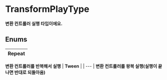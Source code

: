 # **TransformPlayType**

 **변환 컨트롤러 실행 타입이에요.** 
## **Enums**

| __Repeat__ |
| --- |
 **변환 컨트롤러를 반복해서 실행** 
| __Tween__ |
| --- |
 **변환 컨트롤러를 왕복 실행(실행이 끝나면 반대로 되돌아옴)** 
